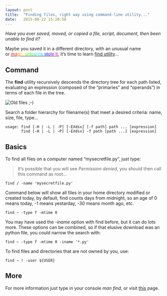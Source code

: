 ```yaml
---
layout: post
title:  "Finding files, right way using command-line utility..."
date:   2015-08-22 15:20:50
---
```


_Have you ever saved, moved, or copied a file, script, document, then been unable to find it?_

Maybe you saved it in a different directory, with an unusual name <br> or <u><FONT COLOR="#FF0000">m</FONT><FONT COLOR="#FF4300">a</FONT><FONT COLOR="#FF8600">g</FONT><FONT COLOR="#FFC900">i</FONT><FONT COLOR="#FFff00">c</FONT><FONT COLOR="#BCff00"> </FONT><FONT COLOR="#79ff00">u</FONT><FONT COLOR="#36ff00">n</FONT><FONT COLOR="#00ff00">i</FONT><FONT COLOR="#00ff43">c</FONT><FONT COLOR="#00ff86">o</FONT><FONT COLOR="#00ffC9">r</FONT><FONT COLOR="#00ffff">n</FONT><FONT COLOR="#00C9ff">s</FONT><FONT COLOR="#0086ff"> </FONT><FONT COLOR="#0043ff">s</FONT><FONT COLOR="#0000ff">t</FONT><FONT COLOR="#3600ff">o</FONT><FONT COLOR="#7900ff">l</FONT><FONT COLOR="#BC00ff">e</FONT><FONT COLOR="#FF00ff"> </FONT><FONT COLOR="#FF00C9">i</FONT><FONT COLOR="#FF0086">t</FONT></u>, it’s time to learn [find utility](http://ss64.com/bash/find.html)...

## Command

The __find__ utility recursively descends the directory tree for each path listed, evaluating an expression (composed of the “primaries” and “operands”) in terms of each file in the tree.

![Old files ;-)](http://www.explainxkcd.com/wiki/images/d/d5/old_files.png)

Search a folder hierarchy for filename(s) that meet a desired criteria: name, size, file, type...

    usage: find [-H | -L | -P] [-EXdsx] [-f path] path ... [expression]
           find [-H | -L | -P] [-EXdsx] -f path [path ...] [expression]

## Basics

To find all files on a computer named “mysecretfile.py”, just type:

> It’s possible that you will see _Permission denied_, you should then call this command as root...

    find / -name 'mysecretfile.py'

Command below will show all files in your home directory modified or created today, by default, find counts days from midnight, so an age of 0 means today, -1 means yestarday, -30 means month ago, etc.

    find ~ -type f -mtime 0

You may have used the _-iname_ option with find before, but it can do lots more. These options can be combined, so if that elusive download was an python file, you could narrow the search with:

    find ~ -type f -mtime 0 -iname '*.py'

To find files and directories that are not owned by you, use:

    find ~ ! -user ${USER}

## More

For more information just type in your console _man find_, or visit [this](http://www.tldp.org/LDP/abs/html/moreadv.html) page.


